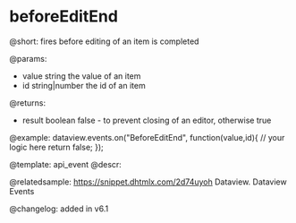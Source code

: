 beforeEditEnd
=============

@short:
fires before editing of an item is completed

@params:
- value		string		the value of an item
- id		string|number		the id of an item

@returns:
- result	boolean		false - to prevent closing of an editor, otherwise true

@example:
dataview.events.on("BeforeEditEnd", function(value,id){
	// your logic here
    return false;
});


@template: api_event
@descr:


@relatedsample:
https://snippet.dhtmlx.com/2d74uyoh	Dataview. Dataview Events

@changelog: added in v6.1


